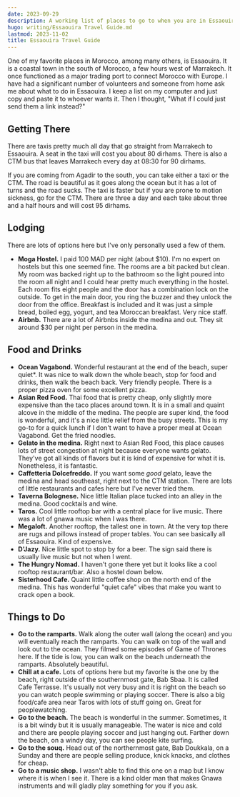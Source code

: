 ```yaml
---
date: 2023-09-29
description: A working list of places to go to when you are in Essaouira, Morocco.
hugo: writing/Essaouira Travel Guide.md
lastmod: 2023-11-02
title: Essaouira Travel Guide
---
```


One of my favorite places in Morocco, among many others, is Essaouira. It is a coastal town in the south of Morocco, a few hours west of Marrakech. It once functioned as a major trading port to connect Morocco with Europe. I have had a significant number of volunteers and someone from home ask me about what to do in Essaouira. I keep a list on my computer and just copy and paste it to whoever wants it. Then I thought, "What if I could just send them a link instead?"

## Getting There

There are taxis pretty much all day that go straight from Marrakech to Essaouira. A seat in the taxi will cost you about 80 dirhams. There is also a CTM bus that leaves Marrakech every day at 08:30 for 90 dirhams.

If you are coming from Agadir to the south, you can take either a taxi or the CTM. The road is beautiful as it goes along the ocean but it has a lot of turns and the road sucks. The taxi is faster but if you are prone to motion sickness, go for the CTM. There are three a day and each take about three and a half hours and will cost 95 dirhams.

## Lodging

There are lots of options here but I've only personally used a few of them.

- **Moga Hostel.** I paid 100 MAD per night (about $10). I'm no expert on hostels but this one seemed fine. The rooms are a bit packed but clean. My room was backed right up to the bathroom so the light poured into the room all night and I could hear pretty much everything in the hostel. Each room fits eight people and the door has a combination lock on the outside. To get in the main door, you ring the buzzer and they unlock the door from the office. Breakfast is included and it was just a simple bread, boiled egg, yogurt, and tea Moroccan breakfast. Very nice staff.
- **Airbnb.** There are a lot of Airbnbs inside the medina and out. They sit around $30 per night per person in the medina.

## Food and Drinks

- **Ocean Vagabond.** Wonderful restaurant at the end of the beach, super quiet*. It was nice to walk down the whole beach, stop for food and drinks, then walk the beach back. Very friendly people. There is a proper pizza oven for some excellent pizza.
- **Asian Red Food.** Thai food that is pretty cheap, only slightly more expensive than the taco places around town. It is in a small and quaint alcove in the middle of the medina. The people are super kind, the food is wonderful, and it's a nice little relief from the busy streets. This is my go-to for a quick lunch if I don't want to have a proper meal at Ocean Vagabond. Get the fried noodles.
- **Gelato in the medina.** Right next to Asian Red Food, this place causes lots of street congestion at night because everyone wants gelato. They've got all kinds of flavors but it is kind of expensive for what it is. Nonetheless, it is fantastic.
- **Caffetteria Dolcefreddo.** If you want some *good* gelato, leave the medina and head southeast, right next to the CTM station. There are lots of little restaurants and cafes here but I've never tried them.
- **Taverna Bolognese.** Nice little Italian place tucked into an alley in the medina. Good cocktails and wine.
- **Taros.** Cool little rooftop bar with a central place for live music. There was a lot of gnawa music when I was there.
- **Megaloft.** Another rooftop, the tallest one in town. At the very top there are rugs and pillows instead of proper tables. You can see basically all of Essaouira. Kind of expensive.
- **D'Jazy.** Nice little spot to stop by for a beer. The sign said there is usually live music but not when I went.
- **The Hungry Nomad.** I haven't gone there yet but it looks like a cool rooftop restaurant/bar. Also a hostel down below.
- **Sisterhood Cafe.** Quaint little coffee shop on the north end of the medina. This has wonderful "quiet cafe" vibes that make you want to crack open a book.

## Things to Do

- **Go to the ramparts.** Walk along the outer wall (along the ocean) and you will eventually reach the ramparts. You can walk on top of the wall and look out to the ocean. They filmed some episodes of Game of Thrones here. If the tide is low, you can walk on the beach underneath the ramparts. Absolutely beautiful.
- **Chill at a cafe.** Lots of options here but my favorite is the one by the beach, right outside of the southernmost gate, Bab Sbaa. It is called Cafe Terrasse. It's usually not very busy and it is right on the beach so you can watch people swimming or playing soccer. There is also a big food/cafe area near Taros with lots of stuff going on. Great for peoplewatching.
- **Go to the beach.** The beach is wonderful in the summer. Sometimes, it is a bit windy but it is usually manageable. The water is nice and cold and there are people playing soccer and just hanging out. Farther down the beach, on a windy day, you can see people kite surfing.
- **Go to the souq.** Head out of the northernmost gate, Bab Doukkala, on a Sunday and there are people selling produce, knick knacks, and clothes for cheap.
- **Go to a music shop.** I wasn't able to find this one on a map but I know where it is when I see it. There is a kind older man that makes Gnawa instruments and will gladly play something for you if you ask.
